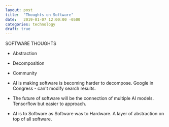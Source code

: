 ```yaml
---
layout: post
title:  "Thoughts on Software"
date:   2019-01-07 12:00:00 -0500
categories: technology
draft: true
---
```



SOFTWARE THOUGHTS

- Abstraction
- Decomposition
- Community

- AI is making software is becoming harder to decompose. Google in Congress - can't modify search results.
- The future of software will be the connection of multiple AI models. Tensorflow but easier to approach.
- AI is to Software as Software was to Hardware. A layer of abstraction on top of all software.

